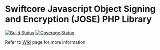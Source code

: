 # Swiftcore Javascript Object Signing and Encryption (JOSE) PHP Library

[![Build Status](https://travis-ci.org/swiftcore-lib/php-jose.svg?branch=master)](https://travis-ci.org/swiftcore-lib/php-jose) 
[![Coverage Status](https://coveralls.io/repos/github/swiftcore-lib/php-jose/badge.svg?branch=master)](https://coveralls.io/github/swiftcore-lib/php-jose?branch=master)

Refer to [Wiki](https://github.com/swiftcore-lib/php-jose/wiki) page for more information.